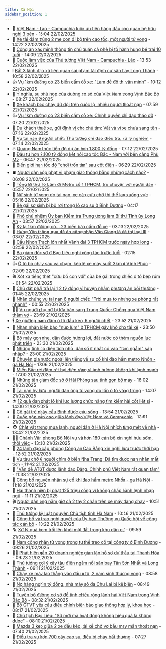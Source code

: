 ```yaml
---
title: Xã Hội
sidebar_position: 1
---
```


<!-- dantri-xa-hoi:START -->
- 🫣 [Việt Nam - Lào - Campuchia luôn ưu tiên hàng đầu cho quan hệ hữu nghị 3 bên](https://dantri.com.vn/xa-hoi/viet-nam-lao-campuchia-luon-uu-tien-hang-dau-cho-quan-he-huu-nghi-3-ben-20250222195932751.htm) - 15:04 22/02/2025
- 💼 [Xe tải đâm trúng 2 mẹ con đi bộ trên cao tốc, một người tử vong](https://dantri.com.vn/xa-hoi/xe-tai-dam-trung-2-me-con-di-bo-tren-cao-toc-mot-nguoi-tu-vong-20250222211418448.htm) - 14:22 22/02/2025
- 🎊 [Công an xác minh thông tin chủ quán cà phê bị tố hành hung bé trai 10 tuổi](https://dantri.com.vn/xa-hoi/cong-an-xac-minh-thong-tin-chu-quan-ca-phe-bi-to-hanh-hung-be-trai-10-tuoi-20250222195017543.htm) - 14:09 22/02/2025
- 🙉 [Cuộc làm việc của Thủ tướng Việt Nam - Campuchia - Lào](https://dantri.com.vn/xa-hoi/cuoc-lam-viec-cua-thu-tuong-viet-nam-campuchia-lao-20250222203825673.htm) - 13:53 22/02/2025
- 🕯 [Bắt 3 lãnh đạo xã liên quan sai phạm tái định cư sân bay Long Thành](https://dantri.com.vn/xa-hoi/bat-3-lanh-dao-xa-lien-quan-sai-pham-tai-dinh-cu-san-bay-long-thanh-20250222174815616.htm) - 10:58 22/02/2025
- 👍 [Vụ 1km đường có 23 biển cấm đỗ xe: &quot;Làm để đô thị văn minh&quot;](https://dantri.com.vn/xa-hoi/vu-1km-duong-co-23-bien-cam-do-xe-lam-de-do-thi-van-minh-20250222160450674.htm) - 10:12 22/02/2025
- 🤖 [Ý nghĩa, sự phù hợp của đường cơ sở của Việt Nam trong Vịnh Bắc Bộ](https://dantri.com.vn/xa-hoi/y-nghia-su-phu-hop-cua-duong-co-so-cua-viet-nam-trong-vinh-bac-bo-20250222143124860.htm) - 08:27 22/02/2025
- 🙉 [Xe khách bốc cháy dữ dội trên quốc lộ, nhiều người thoát nạn](https://dantri.com.vn/xa-hoi/xe-khach-boc-chay-du-doi-tren-quoc-lo-nhieu-nguoi-thoat-nan-20250222133623494.htm) - 07:59 22/02/2025
- 👍 [Vụ 1km đường có 23 biển cấm đỗ xe: Chính quyền chỉ đạo tháo dỡ](https://dantri.com.vn/xa-hoi/vu-1km-duong-co-23-bien-cam-do-xe-chinh-quyen-chi-dao-thao-do-20250222135846570.htm) - 07:20 22/02/2025
- 🗽 [Du khách thuê xe, gửi định vị cho chủ tìm: Vất vả vì xe chưa sang tên](https://dantri.com.vn/xa-hoi/du-khach-thue-xe-gui-dinh-vi-cho-chu-tim-vat-va-vi-xe-chua-sang-ten-20250222132321757.htm) - 07:16 22/02/2025
- 🗽 [Vụ tai nạn 6 người chết: Thủ tướng chỉ đạo điều tra, xử lý nghiêm](https://dantri.com.vn/xa-hoi/vu-tai-nan-6-nguoi-chet-thu-tuong-chi-dao-dieu-tra-xu-ly-nghiem-20250222133220455.htm) - 07:14 22/02/2025
- 🔥 [Quảng Nam thúc tiến độ dự án hơn 1.800 tỷ đồng](https://dantri.com.vn/xa-hoi/quang-nam-thuc-tien-do-du-an-hon-1800-ty-dong-20250222122312457.htm) - 07:12 22/02/2025
- 🦒 [Đầu tư hơn 2.100 tỷ đồng kết nối cao tốc Bắc - Nam với bến cảng Phù Mỹ](https://dantri.com.vn/xa-hoi/dau-tu-hon-2100-ty-dong-ket-noi-cao-toc-bac-nam-voi-ben-cang-phu-my-20250222094510710.htm) - 06:47 22/02/2025
- 🧐 [Biển giới hạn tốc độ &quot;chơi trốn tìm&quot; sau cột điện](https://dantri.com.vn/xa-hoi/bien-gioi-han-toc-do-choi-tron-tim-sau-cot-dien-20250220121105096.htm) - 06:29 22/02/2025
- ⛽️ [Người dân nộp phạt vi phạm giao thông bằng những cách nào?](https://dantri.com.vn/xa-hoi/nguoi-dan-nop-phat-vi-pham-giao-thong-bang-nhung-cach-nao-20250222115548414.htm) - 06:08 22/02/2025
- 🚀 [Tổng Bí thư Tô Lâm đi Metro số 1 TPHCM, trò chuyện với người dân](https://dantri.com.vn/xa-hoi/tong-bi-thu-to-lam-di-metro-so-1-tphcm-tro-chuyen-voi-nguoi-dan-20250222124245235.htm) - 05:57 22/02/2025
- 🦒 [Nữ sinh tử vong do tai nạn, xe cấp cứu chở thi thể lao xuống vực](https://dantri.com.vn/xa-hoi/nu-sinh-tu-vong-do-tai-nan-xe-cap-cuu-cho-thi-the-lao-xuong-vuc-20250222111501227.htm) - 05:16 22/02/2025
- 🦅 [Bé gái sơ sinh bị bỏ rơi trong lô cao su ở Bình Dương](https://dantri.com.vn/xa-hoi/be-gai-so-sinh-bi-bo-roi-trong-lo-cao-su-o-binh-duong-20250222100703426.htm) - 04:17 22/02/2025
- 🚀 [Phó chủ nhiệm Ủy ban Kiểm tra Trung ương làm Bí thư Tỉnh ủy Long An](https://dantri.com.vn/xa-hoi/pho-chu-nhiem-uy-ban-kiem-tra-trung-uong-lam-bi-thu-tinh-uy-long-an-20250222101356453.htm) - 03:57 22/02/2025
- 🦅 [Kỳ lạ 1km đường có... 23 biển báo cấm đỗ xe](https://dantri.com.vn/xa-hoi/ky-la-1km-duong-co-23-bien-bao-cam-do-xe-20250222095447106.htm) - 03:13 22/02/2025
- 🤠 [Hưng Yên thông qua đề án công nhận Văn Giang là đô thị loại III](https://dantri.com.vn/xa-hoi/hung-yen-thong-qua-de-an-cong-nhan-van-giang-la-do-thi-loai-iii-20250222094151618.htm) - 03:07 22/02/2025
- 💄 [Cầu Nhơn Trạch lớn nhất Vành đai 3 TPHCM trước ngày hợp long](https://dantri.com.vn/xa-hoi/cau-nhon-trach-lon-nhat-vanh-dai-3-tphcm-truoc-ngay-hop-long-20250221122213191.htm) - 02:59 22/02/2025
- 🥷 [Ba giám đốc sở ở Bạc Liêu nghỉ công tác trước tuổi](https://dantri.com.vn/xa-hoi/ba-giam-doc-so-o-bac-lieu-nghi-cong-tac-truoc-tuoi-20250221160148509.htm) - 02:15 22/02/2025
- 👍 [Ô tô bỏ chạy sau va chạm, kéo lê xe máy suốt 3km ở Vĩnh Phúc](https://dantri.com.vn/xa-hoi/o-to-bo-chay-sau-va-cham-keo-le-xe-may-suot-3km-o-vinh-phuc-20250222084653607.htm) - 02:09 22/02/2025
- 🎬 [Xót xa tiếng thét &quot;cứu bố con với&quot; của bé gái trong chiếc ô tô bẹp rúm](https://dantri.com.vn/xa-hoi/xot-xa-tieng-thet-cuu-bo-con-voi-cua-be-gai-trong-chiec-o-to-bep-rum-20250222084007604.htm) - 01:54 22/02/2025
- 🦒 [Chủ đất phải trả lại 1,2 tỷ đồng vì huyện nhầm phương án bồi thường](https://dantri.com.vn/xa-hoi/chu-dat-phai-tra-lai-12-ty-dong-vi-huyen-nham-phuong-an-boi-thuong-20250222081656568.htm) - 01:45 22/02/2025
- 🌊 [Nhân chứng vụ tai nạn 6 người chết: &quot;Trời mưa to nhưng xe phóng rất nhanh&quot;](https://dantri.com.vn/xa-hoi/nhan-chung-vu-tai-nan-6-nguoi-chet-troi-mua-to-nhung-xe-phong-rat-nhanh-20250222074617109.htm) - 00:55 22/02/2025
- 🧑‍💻 [Vụ người phụ nữ bị lừa bán sang Trung Quốc: Chồng qua Việt Nam thăm vợ](https://dantri.com.vn/xa-hoi/vu-nguoi-phu-nu-bi-lua-ban-sang-trung-quoc-chong-qua-viet-nam-tham-vo-20250221155437764.htm) - 23:59 21/02/2025
- 🕴 [Xe giường nằm đâm ô tô đầu kéo, 6 người chết](https://dantri.com.vn/xa-hoi/xe-giuong-nam-dam-o-to-dau-keo-6-nguoi-chet-20250222064130579.htm) - 23:52 21/02/2025
- 🤔 [Nhan nhản biển báo &quot;núp lùm&quot; ở TPHCM gây khó cho tài xế](https://dantri.com.vn/xa-hoi/nhan-nhan-bien-bao-nup-lum-o-tphcm-gay-kho-cho-tai-xe-20250214221756360.htm) - 23:50 21/02/2025
- 💄 [Bộ máy gọn nhẹ, dân được hưởng lợi, đất nước có thêm nguồn lực phát triển](https://dantri.com.vn/xa-hoi/bo-may-gon-nhe-dan-duoc-huong-loi-dat-nuoc-co-them-nguon-luc-phat-trien-20250221231317191.htm) - 23:30 21/02/2025
- 🧠 [Những tỉnh có diện tích nhỏ, dân số ít nhất có vào &quot;tầm ngắm&quot; sáp nhập?](https://dantri.com.vn/xa-hoi/nhung-tinh-co-dien-tich-nho-dan-so-it-nhat-co-vao-tam-ngam-sap-nhap-20250221215417082.htm) - 23:00 21/02/2025
- 🦣 [Chuyên gia nước ngoài lên tiếng về sự cố khi đào hầm metro Nhổn - ga Hà Nội](https://dantri.com.vn/xa-hoi/chuyen-gia-nuoc-ngoai-len-tieng-ve-su-co-khi-dao-ham-metro-nhon-ga-ha-noi-20250221234558394.htm) - 17:06 21/02/2025
- 💫 [Miền Bắc rét đậm rét hại diện rộng vì ảnh hưởng không khí lạnh mạnh](https://dantri.com.vn/xa-hoi/mien-bac-ret-dam-ret-hai-dien-rong-vi-anh-huong-khong-khi-lanh-manh-20250221213031981.htm) - 17:00 21/02/2025
- 🚀 [Những tân giám đốc sở ở Hải Phòng sau tinh gọn bộ máy](https://dantri.com.vn/xa-hoi/nhung-tan-giam-doc-so-o-hai-phong-sau-tinh-gon-bo-may-20250221224923604.htm) - 16:02 21/02/2025
- 🤔 [Tai nạn hy hữu, người đàn ông tử vong do lốp ô tô văng trúng](https://dantri.com.vn/xa-hoi/tai-nan-hy-huu-nguoi-dan-ong-tu-vong-do-lop-o-to-vang-trung-20250221203931866.htm) - 14:07 21/02/2025
- ⚗️ [12 quả đạn phát lộ khi lực lượng chức năng tìm kiếm hài cốt liệt sĩ](https://dantri.com.vn/xa-hoi/12-qua-dan-phat-lo-khi-luc-luong-chuc-nang-tim-kiem-hai-cot-liet-si-20250221203558905.htm) - 14:00 21/02/2025
- 🫶 [Cô gái trẻ nhảy cầu Bính được cứu sống](https://dantri.com.vn/xa-hoi/co-gai-tre-nhay-cau-binh-duoc-cuu-song-20250221202255532.htm) - 13:54 21/02/2025
- 🌮 [Cuộc gặp cấp cao giữa lãnh đạo Việt Nam và Campuchia](https://dantri.com.vn/xa-hoi/cuoc-gap-cap-cao-giua-lanh-dao-viet-nam-va-campuchia-20250221203903863.htm) - 13:51 21/02/2025
- 🐵 [Chật vật trong mưa lạnh, người dân ở Hà Nội nhích từng mét về nhà](https://dantri.com.vn/xa-hoi/chat-vat-trong-mua-lanh-nguoi-dan-o-ha-noi-nhich-tung-met-ve-nha-20250221202502055.htm) - 13:42 21/02/2025
- 🧑‍🏫 [Chánh Văn phòng Bộ Nội vụ và hơn 180 cán bộ xin nghỉ hưu sớm, thôi việc](https://dantri.com.vn/xa-hoi/chanh-van-phong-bo-noi-vu-va-hon-180-can-bo-xin-nghi-huu-som-thoi-viec-20250221202201790.htm) - 13:30 21/02/2025
- 💫 [24 lãnh đạo cấp phòng Công an Cao Bằng xin nghỉ hưu trước thời hạn](https://dantri.com.vn/xa-hoi/24-lanh-dao-cap-phong-cong-an-cao-bang-xin-nghi-huu-truoc-thoi-han-20250221192855500.htm) - 12:52 21/02/2025
- 🦩 [Vụ tàu chở 6 người chìm ở biển Nha Trang: Đã tìm được nạn nhân mất tích](https://dantri.com.vn/xa-hoi/vu-tau-cho-6-nguoi-chim-o-bien-nha-trang-da-tim-duoc-nan-nhan-mat-tich-20250221182219511.htm) - 11:42 21/02/2025
- 🦄 [&quot;Vấn đề ATGT được lãnh đạo Đảng, Chính phủ Việt Nam rất quan tâm&quot;](https://dantri.com.vn/xa-hoi/van-de-atgt-duoc-lanh-dao-dang-chinh-phu-viet-nam-rat-quan-tam-20250221183042647.htm) - 11:38 21/02/2025
- 💂 [Công bố nguyên nhân sự cố khi đào hầm metro Nhổn - ga Hà Nội](https://dantri.com.vn/xa-hoi/cong-bo-nguyen-nhan-su-co-khi-dao-ham-metro-nhon-ga-ha-noi-20250221181621621.htm) - 11:18 21/02/2025
- 💄 [Hai thanh niên bị phạt 125 triệu đồng vì không chấp hành lệnh nhập ngũ](https://dantri.com.vn/xa-hoi/hai-thanh-nien-bi-phat-125-trieu-dong-vi-khong-chap-hanh-lenh-nhap-ngu-20250221175745334.htm) - 11:11 21/02/2025
- 🎬 [Người đàn ông nằm giơ cả 2 tay 2 chân trên xe máy đang chạy](https://dantri.com.vn/xa-hoi/nguoi-dan-ong-nam-gio-ca-2-tay-2-chan-tren-xe-may-dang-chay-20250221173058037.htm) - 10:51 21/02/2025
- 👀 [Thủ tướng kỷ luật nguyên Chủ tịch tỉnh Hà Nam](https://dantri.com.vn/xa-hoi/thu-tuong-ky-luat-nguyen-chu-tich-tinh-ha-nam-20250221173204937.htm) - 10:46 21/02/2025
- 💃 [Công bố và trao nghị quyết của Ủy ban Thường vụ Quốc hội về công tác cán bộ](https://dantri.com.vn/xa-hoi/cong-bo-va-trao-nghi-quyet-cua-uy-ban-thuong-vu-quoc-hoi-ve-cong-tac-can-bo-20250221171531514.htm) - 10:22 21/02/2025
- 🪜 [Xử lý quả bom trồi lên khỏi mặt đất trong khu dân cư](https://dantri.com.vn/xa-hoi/xu-ly-qua-bom-troi-len-khoi-mat-dat-trong-khu-dan-cu-20250221163432042.htm) - 09:59 21/02/2025
- 📝 [Nam công nhân tử vong trong tư thế treo cổ tại công ty ở Bình Dương](https://dantri.com.vn/xa-hoi/nam-cong-nhan-tu-vong-trong-tu-the-treo-co-tai-cong-ty-o-binh-duong-20250221161225950.htm) - 09:26 21/02/2025
- 🧑‍💻 [Phát hiện gần 20 doanh nghiệp gian lận hồ sơ dự thầu tại Thanh Hóa](https://dantri.com.vn/xa-hoi/phat-hien-gan-20-doanh-nghiep-gian-lan-ho-so-du-thau-tai-thanh-hoa-20250221161806413.htm) - 09:23 21/02/2025
- 👺 [Thủ tướng gợi ý xây tàu điện ngầm nối sân bay Tân Sơn Nhất và Long Thành](https://dantri.com.vn/xa-hoi/thu-tuong-goi-y-xay-tau-dien-ngam-noi-san-bay-tan-son-nhat-va-long-thanh-20250221160532468.htm) - 09:11 21/02/2025
- 🌮 [Chạy xe máy lao thẳng vào đầu ô tô, 2 nam sinh thương vong](https://dantri.com.vn/xa-hoi/chay-xe-may-lao-thang-vao-dau-o-to-2-nam-sinh-thuong-vong-20250221151957948.htm) - 08:58 21/02/2025
- 🤭 [Nợ hàng nghìn tỷ đồng, nhà máy sô đa Chu Lai bị kê biên](https://dantri.com.vn/xa-hoi/no-hang-nghin-ty-dong-nha-may-so-da-chu-lai-bi-ke-bien-20250221150900691.htm) - 08:49 21/02/2025
- 💪 [Tuyên bố đường cơ sở để tính chiều rộng lãnh hải Việt Nam trong Vịnh Bắc Bộ](https://dantri.com.vn/xa-hoi/tuyen-bo-duong-co-so-de-tinh-chieu-rong-lanh-hai-viet-nam-trong-vinh-bac-bo-20250221151748317.htm) - 08:32 21/02/2025
- 🧰 [Bộ GTVT yêu cầu điều chỉnh biển báo giao thông hợp lý, khoa học](https://dantri.com.vn/xa-hoi/bo-gtvt-yeu-cau-dieu-chinh-bien-bao-giao-thong-hop-ly-khoa-hoc-20250221151009467.htm) - 08:17 21/02/2025
- 🤡 [Chủ tịch Bạc Liêu: &quot;Sở mới mà hoạt động không hiệu quả là không được&quot;](https://dantri.com.vn/xa-hoi/chu-tich-bac-lieu-so-moi-ma-hoat-dong-khong-hieu-qua-la-khong-duoc-20250221145045214.htm) - 08:10 21/02/2025
- 🦆 [Mazda 3 kẹp giữa 2 xe đầu kéo, tài xế chở vợ bầu may mắn thoát nạn](https://dantri.com.vn/xa-hoi/mazda-3-kep-giua-2-xe-dau-keo-tai-xe-cho-vo-bau-may-man-thoat-nan-20250221133416500.htm) - 07:40 21/02/2025
- 🦍 [Điều tra vụ hơn 700 cây cao su, điều bị cháy bất thường](https://dantri.com.vn/xa-hoi/dieu-tra-vu-hon-700-cay-cao-su-dieu-bi-chay-bat-thuong-20250221140232436.htm) - 07:27 21/02/2025<!-- dantri-xa-hoi:END -->
